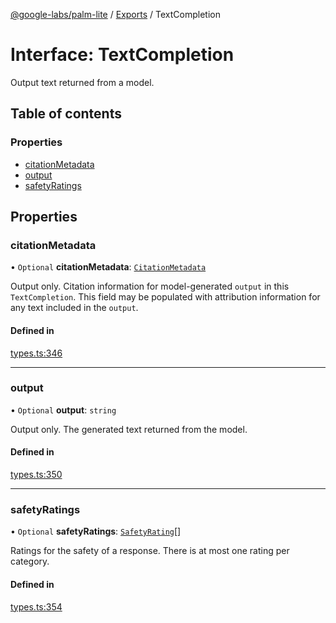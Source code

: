 [@google-labs/palm-lite](../README.md) / [Exports](../modules.md) / TextCompletion

# Interface: TextCompletion

Output text returned from a model.

## Table of contents

### Properties

- [citationMetadata](TextCompletion.md#citationmetadata)
- [output](TextCompletion.md#output)
- [safetyRatings](TextCompletion.md#safetyratings)

## Properties

### citationMetadata

• `Optional` **citationMetadata**: [`CitationMetadata`](CitationMetadata.md)

Output only. Citation information for model-generated `output` in this `TextCompletion`. This field may be populated with attribution information for any text included in the `output`.

#### Defined in

[types.ts:346](https://github.com/Chizobaonorh/labs-prototypes/blob/220f97e/seeds/palm-lite/src/types.ts#L346)

___

### output

• `Optional` **output**: `string`

Output only. The generated text returned from the model.

#### Defined in

[types.ts:350](https://github.com/Chizobaonorh/labs-prototypes/blob/220f97e/seeds/palm-lite/src/types.ts#L350)

___

### safetyRatings

• `Optional` **safetyRatings**: [`SafetyRating`](SafetyRating.md)[]

Ratings for the safety of a response. There is at most one rating per category.

#### Defined in

[types.ts:354](https://github.com/Chizobaonorh/labs-prototypes/blob/220f97e/seeds/palm-lite/src/types.ts#L354)
